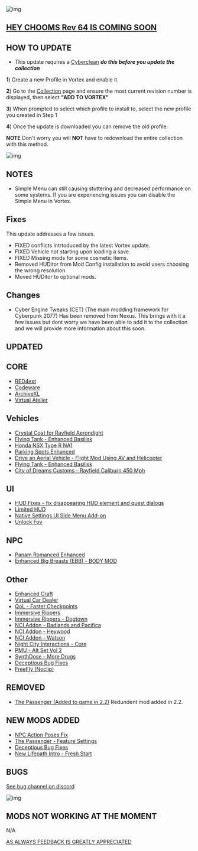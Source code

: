 ![img](https://s13.gifyu.com/images/SjBKh.png)

## [HEY CHOOMS Rev 64 IS COMING SOON](https://)

## HOW TO UPDATE

- This update requires a [Cyberclean](https://github.com/v2sCollections/City-of-Dreams/blob/main/Guides.md#troubleshooting) ***do this before you update the collection***

**1**) Create a new Profile in Vortex and enable it.

**2**) Go to the [Collection](https://next.nexusmods.com/cyberpunk2077/collections/dfvt7o?utm_source=copy&utm_medium=social&utm_campaign=share_collection) page and ensure the most current revision number is displayed, then select **"ADD TO VORTEX"**

**3**) When prompted to select which profile to install to, select the new profile you created in Step 1

**4**) Once the update is downloaded you can remove the old profile.

**NOTE** Don't worry you will **NOT** have to redownload the entire collection with this method.

![img](https://i.imgur.com/wAJUpeU.png)

## NOTES

- Simple Menu can still causing stuttering and decreased performance on some systems. If you are experiencing issues you can disable the Simple Menu in Vortex.

## Fixes

This update addresses a few issues.

- FIXED conflicts intrtoduced by the latest Vortex update.
- FIXED Vehicle not starting upon loading a save.
- FIXED Missing mods for some cosmetic items.
- Removed HUDitor from Mod Config installation to avoid users choosing the wrong resolution.
- Moved HUDitor to optional mods.


## Changes 
- Cyber Engine Tweaks (CET) (The main modding framework for Cyberpunk 2077) Has been removed from Nexus. This brings with it a few issues but dont worry we have been able to add it to the collection and we will provide more information about this soon.

## UPDATED

## CORE
- [RED4ext](https://www.nexusmods.com/cyberpunk2077/mods/2380)
- [Codeware](https://www.nexusmods.com/cyberpunk2077/mods/7780)
- [ArchiveXL](https://www.nexusmods.com/cyberpunk2077/mods/4198?tab=description)
- [Virtual Atelier](https://www.nexusmods.com/cyberpunk2077/mods/2987)

## Vehicles
- [Crystal Coat for Rayfield Aerondight](https://www.nexusmods.com/cyberpunk2077/mods/16483)
- [Flying Tank - Enhanced Basilisk](https://www.nexusmods.com/cyberpunk2077/mods/16138?tab=description)
- [Honda NSX Type R NA1](https://www.nexusmods.com/cyberpunk2077/mods/16912?tab=description)
- [Parking Spots Enhanced](https://www.nexusmods.com/cyberpunk2077/mods/15708)
- [Drive an Aerial Vehicle - Flight Mod Using AV and Helicopter](https://www.nexusmods.com/cyberpunk2077/mods/13842)
- [Flying Tank - Enhanced Basilisk](https://www.nexusmods.com/cyberpunk2077/mods/16138)
- [City of Dreams Customs - Rayfield Caliburn 450 Mph](https://www.nexusmods.com/cyberpunk2077/mods/3988?tab=description)

## UI
- [HUD Fixes - fix disappearing HUD element and quest dialogs](https://www.nexusmods.com/cyberpunk2077/mods/4011?tab=description)
- [Limited HUD](https://www.nexusmods.com/cyberpunk2077/mods/2592?tab=description)
- [Native Settings UI Side Menu Add-on](https://www.nexusmods.com/cyberpunk2077/mods/16218)
- [Unlock Fov](https://www.nexusmods.com/cyberpunk2077/mods/7989)

## NPC
- [Panam Romanced Enhanced](https://www.nexusmods.com/cyberpunk2077/mods/4626)
- [Enhanced Big Breasts (EBB) - BODY MOD](https://www.nexusmods.com/cyberpunk2077/mods/4654)


## Other
- [Enhanced Craft](https://www.nexusmods.com/cyberpunk2077/mods/4378?tab=description)
- [Virtual Car Dealer](https://www.nexusmods.com/cyberpunk2077/mods/4454?tab=description)
- [QoL - Faster Checkpoints](https://www.nexusmods.com/cyberpunk2077/mods/9724?tab=description)
- [Immersive Rippers](https://www.nexusmods.com/cyberpunk2077/mods/7064)
- [Immersive Rippers - Dogtown](https://www.nexusmods.com/cyberpunk2077/mods/10255)
- [NCI Addon - Badlands and Pacifica](https://www.nexusmods.com/cyberpunk2077/mods/15138)
- [NCI Addon - Heywood](https://www.nexusmods.com/cyberpunk2077/mods/14806)
- [NCI Addon - Watson](https://www.nexusmods.com/cyberpunk2077/mods/14804)
- [Night City Interactions - Core](https://www.nexusmods.com/cyberpunk2077/mods/5519)
- [PMU - Alt Set Vol 2](https://www.nexusmods.com/cyberpunk2077/mods/7835?tab=description)
- [SynthDose - More Drugs](https://www.nexusmods.com/cyberpunk2077/mods/14094)
- [Deceptious Bug Fixes](https://www.nexusmods.com/cyberpunk2077/mods/18318)
- [FreeFly (Noclip)](https://www.nexusmods.com/cyberpunk2077/mods/780)


## REMOVED

- [The Passenger (Added to game in 2.2)](https://www.nexusmods.com/cyberpunk2077/mods/10731) Redundent mod added in 2.2.

## NEW MODS ADDED 

- [NPC Action Poses Fix](https://www.nexusmods.com/cyberpunk2077/mods/18339?tab=description)
- [The Passenger - Feature Settings](https://www.nexusmods.com/cyberpunk2077/mods/18380?tab=description)
- [Deceptious Bug Fixes](https://www.nexusmods.com/cyberpunk2077/mods/18318)
- [New Lifepath Intro - Fresh Start](https://www.nexusmods.com/cyberpunk2077/mods/18223?tab=description)

## BUGS

 [See bug channel on discord](https://discord.gg/xZNztPjA2u)
 
![img](https://i.imgur.com/wAJUpeU.png)

## MODS NOT WORKING AT THE MOMENT 

N/A

[AS ALWAYS FEEDBACK IS GREATLY APPRECIATED](https://)